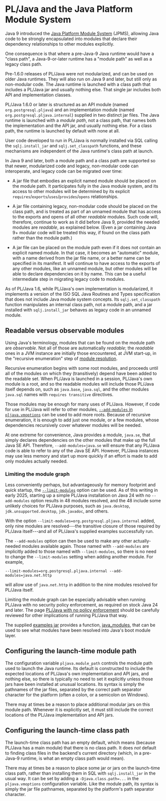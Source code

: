 # PL/Java and the Java Platform Module System

Java 9 introduced the [Java Platform Module System][jpms] (JPMS), allowing
Java code to be strongly encapsulated into modules that declare their
dependency relationships to other modules explicitly.

One consequence is that where a pre-Java-9 Java runtime would have
a "class path", a Java-9-or-later runtime has a "module path" as well as
a legacy class path.

Pre-1.6.0 releases of PL/Java were not modularized, and can be used on
older Java runtimes. They will also run on Java 9 and later, but still only
as non-modular code. The Java runtime is launched with a class path that
includes a PL/Java jar and usually nothing else. That single jar includes
both API and implementation classes.

PL/Java 1.6.0 or later is structured as an API module (named
`org.postgresql.pljava`) and an implementation module (named
`org.postgresql.pljava.internal`) supplied in two distinct jar files.
The Java runtime is launched with a *module path*, not a class path,
that names both the implementation and the API jar, and usually nothing else.
For a class path, the runtime is launched by default with none at all.

User code developed to run in PL/Java is normally installed via SQL
calling the `sqlj.install_jar` and `sqlj.set_classpath` functions, and these
mechanisms are independent of the Java runtime's class path at launch.

In Java 9 and later, both a module path and a class path are supported so that
newer, modularized code and legacy, non-modular code can interoperate, and
legacy code can be migrated over time:

* A jar file that embodies an explicit named module should be placed on
    the module path. It participates fully in the Java module system, and
    its access to other modules will be determined by its explicit
    `requires`/`exports`/`uses`/`provides`/`opens` relationships.

* A jar file containing legacy, non-modular code should be placed on the
    class path, and is treated as part of an unnamed module that has access
    to the exports and opens of all other _readable_ modules. Such code will,
    therefore, continue to work as it did before Java 9, provided the needed
    modules are _readable_, as explained below. (Even a jar containing Java 9+
    modular code will be treated this way, if found on the class path rather
    than the module path.)

* A jar file can be placed on the module path even if it does not contain
    an explicit named module. In that case, it becomes an "automatic" module,
    with a name derived from the jar file name, or a better name can be
    specified in its manifest. It will continue to have access to the
    exports of any other modules, like an unnamed module, but other modules
    will be able to declare dependencies on it by name. This can be a useful
    intermediate step in migrating legacy code to modules.

As of PL/Java 1.6, while PL/Java's own implementation is modularized, it
implements a version of the ISO SQL Java Routines and Types specification
that does not include Java module system concepts. Its `sqlj.set_classpath`
function manipulates an internal class path, not a module path, and a jar
installed with `sqlj.install_jar` behaves as legacy code in an unnamed module.

## Readable versus observable modules

Using Java's terminology, modules that can be found on the module path are
_observable_. Not all of those are automatically _readable_; the _readable_
ones in a JVM instance are initially those encountered, at JVM start-up, in
the "recursive enumeration" step of [module resolution][resolution].

Recursive enumeration begins with some root modules, and proceeds until all of
the modules on which they (transitively) depend have been added to the readable
set. When PL/Java is launched in a session, PL/Java's own module is a root,
and so the readable modules will include those PL/Java itself depends on,
such as `java.base`, `java.sql`, and the other modules `java.sql` names with
`requires transitive` directives.

Those modules may be enough for many uses of PL/Java. However, if code for use
in PL/Java will refer to other modules,
[`--add-modules` in `pljava.vmoptions`][addm] can be used to add more roots.
Because of recursive enumeration, it is enough to add just one module, or a few
modules, whose dependencies recursively cover whatever modules will be needed.

At one extreme for convenience, Java provides a module, `java.se`, that simply
declares dependencies on the other modules that make up the full Java SE API.
Therefore, `--add-modules=java.se` will ensure that any PL/Java code is able to
refer to any of the Java SE API. However, PL/Java instances may use less memory
and start up more quickly if an effort is made to add only modules actually
needed.

### Limiting the module graph

Less conveniently perhaps, but advantageously for memory footprint and quick
startup, the [`--limit-modules`][limitmods] option can be used. As of this
writing in early 2025, starting up a simple PL/Java installation on Java 24
with no `--add-modules` option results in 48 modules resolved, and the 48
include some unlikely choices for PL/Java purposes, such as `java.desktop`,
`jdk.unsupported.desktop`, `jdk.javadoc`, and others.

With the option `--limit-modules=org.postgresql.pljava.internal` added, only
nine modules are resolved---the transitive closure of those required by PL/Java
itself---and all of PL/Java's supplied examples successfully run.

The `--add-modules` option can then be used to make any other actually-needed
modules available again. Those named with `--add-modules` are implicitly added
to those named with `--limit-modules`, so there is no need to change the
`--limit-modules` setting when adding another module. For example,

```
--limit-modules=org.postgresql.pljava.internal --add-modules=java.net.http
```

will allow use of `java.net.http` in addition to the nine modules resolved for
PL/Java itself.

Limiting the module graph can be especially advisable when running PL/Java with
no security policy enforcement, as required on stock Java 24 and later. The page
[PL/Java with no policy enforcement][unenforced] should be carefully reviewed
for other implications of running PL/Java that way.

The supplied [examples jar][examples] provides a function, [java_modules][],
that can be used to see what modules have been resolved into Java's boot module
layer.

## Configuring the launch-time module path

The configuration variable `pljava.module_path` controls the
module path used to launch the Java runtime. Its default is constructed to
include the expected locations of PL/Java's own implementation and API jars,
and nothing else, so there is typically no need to set it explicitly
unless those jars have been installed at unusual locations.
Its syntax is simply the pathnames of the jar files, separated by the
correct path separator character for the platform (often a colon, or a
semicolon on Windows).

There may at times be a reason to place additional modular jars on this
module path. Whenever it is explicitly set, it must still include the
correct locations of the PL/Java implementation and API jars.

## Configuring the launch-time class path

The launch-time class path has an empty default, which means (because
PL/Java has a main module) that there is no class path. It does *not*
default to finding class files in the backend's current directory (which,
in a pre-Java-9 runtime, is what an empty class path would mean).

There may at times be a reason to place some jar or jars on the launch-time
class path, rather than installing them in SQL with `sqlj.install_jar` in
the usual way. It can be set by adding a `-Djava.class.path=...` in the
`pljava.vmoptions` configuration variable. Like the module path, its syntax
is simply the jar file pathnames, separated by the platform's path separator
character.

[jpms]: https://cr.openjdk.java.net/~mr/jigsaw/spec/
[resolution]: https://docs.oracle.com/javase/9/docs/api/java/lang/module/package-summary.html#resolution
[addm]: ../install/vmoptions.html#Adding_to_the_set_of_readable_modules
[limitmods]: https://openjdk.org/jeps/261#Limiting-the-observable-modules
[unenforced]: unenforced.html
[examples]: ../examples/examples.html
[java_modules]: ../pljava-examples/apidocs/index.html?org/postgresql/pljava/example/annotation/Modules.html

